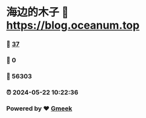 # 海边的木子 :link: https://blog.oceanum.top 
### :page_facing_up: [37](https://blog.oceanum.top/tag.html) 
### :speech_balloon: 0 
### :hibiscus: 56303 
### :alarm_clock: 2024-05-22 10:22:36 
### Powered by :heart: [Gmeek](https://github.com/Meekdai/Gmeek)
